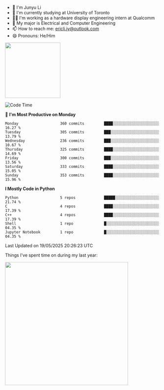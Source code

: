 ### 
- 👨 I'm Junyu Li
- 📖 I'm currently studying at University of Toronto
- 🧑‍💻 I'm working as a hardware display engineering intern at Qualcomm
- 🌱 My major is Electrical and Computer Engineering
- 📫 How to reach me: ericli.jy@outlook.com
- 😄 Pronouns: He/Him

<p align="left">  
  <img height="180em" src="https://github-readme-stats-sigma-five-48.vercel.app/api?username=ericjyli&theme=tokyonight&show_icons=true&count_private=true&include_orgs=true" />
<!--  <img height="180em" src="https://github-readme-stats-sigma-five-48.vercel.app/api/top-langs/?username=ericjyli&theme=tokyonight&count_private=true&include_orgs=true&include_orgs=true&layout=compact" /> -->
</p>

<!--START_SECTION:waka-->
![Code Time](http://img.shields.io/badge/Code%20Time-493%20hrs%2018%20mins-blue)

📅 **I'm Most Productive on Monday** 

```text
Monday                   360 commits         ████░░░░░░░░░░░░░░░░░░░░░   16.27 % 
Tuesday                  305 commits         ███░░░░░░░░░░░░░░░░░░░░░░   13.79 % 
Wednesday                236 commits         ███░░░░░░░░░░░░░░░░░░░░░░   10.67 % 
Thursday                 325 commits         ████░░░░░░░░░░░░░░░░░░░░░   14.69 % 
Friday                   300 commits         ███░░░░░░░░░░░░░░░░░░░░░░   13.56 % 
Saturday                 333 commits         ████░░░░░░░░░░░░░░░░░░░░░   15.05 % 
Sunday                   353 commits         ████░░░░░░░░░░░░░░░░░░░░░   15.96 % 
```


**I Mostly Code in Python** 

```text
Python                   5 repos             █████░░░░░░░░░░░░░░░░░░░░   21.74 % 
C                        4 repos             ████░░░░░░░░░░░░░░░░░░░░░   17.39 % 
C++                      4 repos             ████░░░░░░░░░░░░░░░░░░░░░   17.39 % 
Shell                    1 repo              █░░░░░░░░░░░░░░░░░░░░░░░░   04.35 % 
Jupyter Notebook         1 repo              █░░░░░░░░░░░░░░░░░░░░░░░░   04.35 % 
```




 Last Updated on 19/05/2025 20:26:23 UTC
<!--END_SECTION:waka-->

<p> Things I've spent time on during my last year: </p>
<img height="400em" src="https://github-readme-stats-git-master-ericjyli.vercel.app/api/wakatime?username=ericjyli&layout=compact&theme=tokyonight" />

<!--
Here are some ideas to get you started:

- 🔭 I’m currently working on ...
- 🌱 I’m currently learning ...
- 👯 I’m looking to collaborate on ...
- 🤔 I’m looking for help with ...
- 💬 Ask me about ...
- 📫 How to reach me: ...
- 😄 Pronouns: ...
- ⚡ Fun fact: ...
-->
